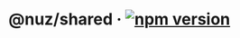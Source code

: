 # @nuz/shared &middot; [![npm version](https://img.shields.io/npm/v/@nuz/shared.svg?style=flat)](https://www.npmjs.com/package/@nuz/shared)
